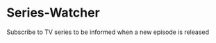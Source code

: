 Series-Watcher
==============

Subscribe to TV series to be informed when a new episode is released
